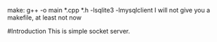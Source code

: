 make: g++ -o main *.cpp *.h -lsqlite3 -lmysqlclient
I will not give you a makefile, at least not now

#Introduction
This is simple socket server.
